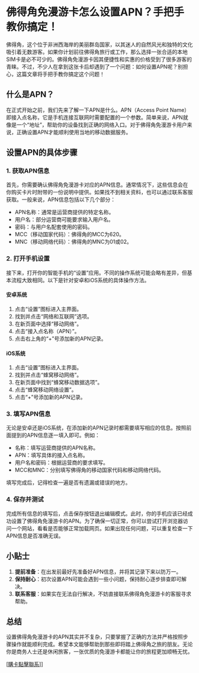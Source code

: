 # 佛得角免漫游卡怎么设置APN？手把手教你搞定！

佛得角，这个位于非洲西海岸的美丽群岛国家，以其迷人的自然风光和独特的文化吸引着无数游客。如果你计划前往佛得角旅行或工作，那么选择一张合适的本地SIM卡是必不可少的。佛得角免漫游卡因其便捷性和实惠的价格受到了很多游客的青睐。不过，不少人在拿到这张卡后却遇到了一个问题：如何设置APN呢？别担心，这篇文章将手把手教你搞定这个问题！

## 什么是APN？

在正式开始之前，我们先来了解一下APN是什么。APN（Access Point Name）即接入点名称，它是手机连接互联网时需要配置的一个参数。简单来说，APN就像是一个“地址”，帮助你的设备找到正确的网络入口。对于佛得角免漫游卡用户来说，正确设置APN才能顺利使用当地的移动数据服务。

## 设置APN的具体步骤

### 1. 获取APN信息

首先，你需要确认佛得角免漫游卡对应的APN信息。通常情况下，这些信息会在你购买卡片时附带的一份说明中提供。如果找不到相关资料，也可以通过联系客服获取。一般来说，APN信息包括以下几个部分：

- APN名称：通常是运营商提供的特定名称。
- 用户名：部分运营商可能要求输入用户名。
- 密码：与用户名配套使用的密码。
- MCC（移动国家代码）：佛得角的MCC为620。
- MNC（移动网络代码）：佛得角的MNC为01或02。

### 2. 打开手机设置

接下来，打开你的智能手机的“设置”应用。不同的操作系统可能会略有差异，但基本流程大致相同。以下是针对安卓和iOS系统的具体操作方法。

#### 安卓系统

1. 点击“设置”图标进入主界面。
2. 找到并点击“网络和互联网”选项。
3. 在新页面中选择“移动网络”。
4. 点击“接入点名称（APN）”。
5. 点击右上角的“+”号添加新的APN记录。

#### iOS系统

1. 点击“设置”图标进入主界面。
2. 找到并点击“蜂窝移动网络”。
3. 在新页面中找到“蜂窝移动数据选项”。
4. 点击“蜂窝移动网络设置”。
5. 点击“+”号添加新的APN记录。

### 3. 填写APN信息

无论是安卓还是iOS系统，在添加新的APN记录时都需要填写相应的信息。按照前面提到的APN信息逐一填入即可。例如：

- 名称：填写运营商提供的APN名称。
- APN：填写具体的接入点名称。
- 用户名和密码：根据运营商的要求填写。
- MCC和MNC：分别填写佛得角的移动国家代码和移动网络代码。

填写完成后，记得检查一遍是否有遗漏或错误的地方。

### 4. 保存并测试

完成所有信息的填写后，点击保存按钮退出编辑模式。此时，你的手机应该已经成功设置了佛得角免漫游卡的APN。为了确保一切正常，你可以尝试打开浏览器访问一个网站，看看是否能够正常加载网页。如果出现任何问题，可以重复检查一下APN信息是否准确无误。

## 小贴士

1. **提前准备**：在出发前最好先准备好APN信息，并将其记录下来以防万一。
2. **保持耐心**：初次设置APN可能会遇到一些小问题，保持耐心逐步排查即可解决。
3. **联系客服**：如果实在无法自行解决，不妨直接联系佛得角免漫游卡的客服寻求帮助。

## 总结

设置佛得角免漫游卡的APN其实并不复杂，只要掌握了正确的方法并严格按照步骤操作就能顺利完成。希望本文能够帮助到那些即将踏上佛得角之旅的朋友。无论你是商务人士还是休闲旅客，一张优质的免漫游卡都能让你的旅程更加顺畅无忧。

[[購卡點擊聯系](https://t.me/s/esim1088)]]